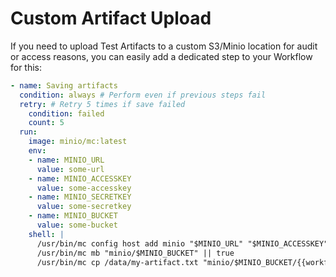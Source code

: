 # Custom Artifact Upload

If you need to upload Test Artifacts to a custom S3/Minio location for audit or access reasons, you can easily add
a dedicated step to your Workflow for this:

```yaml
- name: Saving artifacts
  condition: always # Perform even if previous steps fail
  retry: # Retry 5 times if save failed
    condition: failed
    count: 5
  run:
    image: minio/mc:latest
    env:
    - name: MINIO_URL
      value: some-url
    - name: MINIO_ACCESSKEY
      value: some-accesskey
    - name: MINIO_SECRETKEY
      value: some-secretkey
    - name: MINIO_BUCKET
      value: some-bucket
    shell: |
      /usr/bin/mc config host add minio "$MINIO_URL" "$MINIO_ACCESSKEY" "$MINIO_SECRETKEY"
      /usr/bin/mc mb "minio/$MINIO_BUCKET" || true
      /usr/bin/mc cp /data/my-artifact.txt "minio/$MINIO_BUCKET/{{workflow.name}}/{{execution.id}}my-artifact.txt"
```
